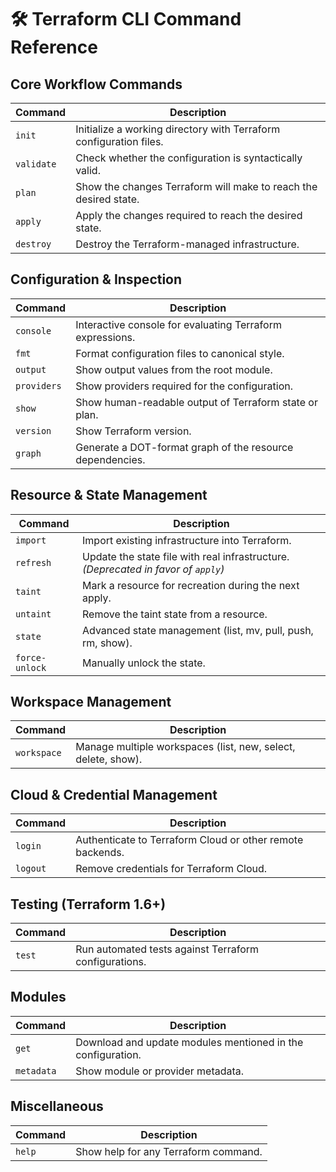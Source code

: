 
# 🛠️ Terraform CLI Command Reference

## Core Workflow Commands

| Command   | Description |
|-----------|-------------|
| `init`    | Initialize a working directory with Terraform configuration files. |
| `validate`| Check whether the configuration is syntactically valid. |
| `plan`    | Show the changes Terraform will make to reach the desired state. |
| `apply`   | Apply the changes required to reach the desired state. |
| `destroy` | Destroy the Terraform-managed infrastructure. |

## Configuration & Inspection

| Command     | Description |
|-------------|-------------|
| `console`   | Interactive console for evaluating Terraform expressions. |
| `fmt`       | Format configuration files to canonical style. |
| `output`    | Show output values from the root module. |
| `providers` | Show providers required for the configuration. |
| `show`      | Show human-readable output of Terraform state or plan. |
| `version`   | Show Terraform version. |
| `graph`     | Generate a DOT-format graph of the resource dependencies. |

## Resource & State Management

| Command       | Description |
|---------------|-------------|
| `import`      | Import existing infrastructure into Terraform. |
| `refresh`     | Update the state file with real infrastructure. *(Deprecated in favor of `apply`)* |
| `taint`       | Mark a resource for recreation during the next apply. |
| `untaint`     | Remove the taint state from a resource. |
| `state`       | Advanced state management (list, mv, pull, push, rm, show). |
| `force-unlock`| Manually unlock the state. |

## Workspace Management

| Command     | Description |
|-------------|-------------|
| `workspace` | Manage multiple workspaces (list, new, select, delete, show). |

## Cloud & Credential Management

| Command | Description |
|--------|-------------|
| `login` | Authenticate to Terraform Cloud or other remote backends. |
| `logout`| Remove credentials for Terraform Cloud. |

## Testing (Terraform 1.6+)

| Command | Description |
|---------|-------------|
| `test`  | Run automated tests against Terraform configurations. |

## Modules

| Command   | Description |
|-----------|-------------|
| `get`     | Download and update modules mentioned in the configuration. |
| `metadata`| Show module or provider metadata. |

## Miscellaneous

| Command | Description |
|---------|-------------|
| `help`  | Show help for any Terraform command. |
